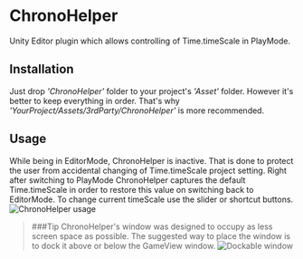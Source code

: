 # ChronoHelper
Unity Editor plugin which allows controlling of Time.timeScale in PlayMode.

## Installation
Just drop *'ChronoHelper'* folder to your project's *'Asset'* folder.
However it's better to keep everything in order. That's why *'YourProject/Assets/3rdParty/ChronoHelper'* is more recommended.

## Usage
While being in EditorMode, ChronoHelper is inactive. That is done to protect the user from accidental changing of Time.timeScale project setting.
Right after switching to PlayMode ChronoHelper captures the default Time.timeScale in order to restore this value on switching back to EditorMode.
To change current timeScale use the slider or shortcut buttons.
![ChronoHelper usage](http://i.imgur.com/Ps7QnAz.gif)

> ###Tip
> ChronoHelper's window was designed to occupy as less screen space as possible. The suggested way to place the window is to dock it above or below the GameView window.
> ![Dockable window](http://i.imgur.com/MPaNjhf.png)
